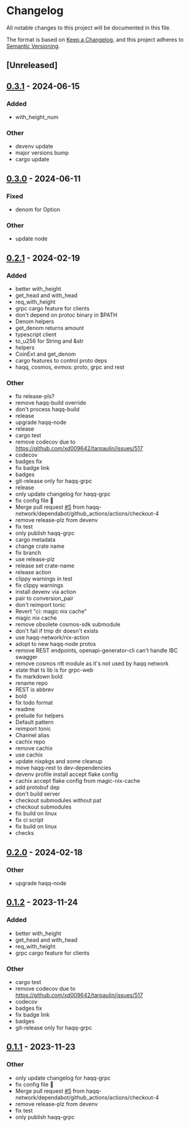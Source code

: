 # Changelog
All notable changes to this project will be documented in this file.

The format is based on [Keep a Changelog](https://keepachangelog.com/en/1.0.0/),
and this project adheres to [Semantic Versioning](https://semver.org/spec/v2.0.0.html).

## [Unreleased]

## [0.3.1](https://github.com/haqq-network/haqq-clients/compare/v0.3.0...v0.3.1) - 2024-06-15

### Added
- with_height_num

### Other
- devenv update
- major versions bump
- cargo update

## [0.3.0](https://github.com/haqq-network/haqq-clients/compare/v0.2.1...v0.3.0) - 2024-06-11

### Fixed
- denom for Option

### Other
- update node

## [0.2.1](https://github.com/haqq-network/haqq-clients/compare/v0.2.0...v0.2.1) - 2024-02-19

### Added
- better with_height
- get_head and with_head
- req_with_height
- grpc cargo feature for clients
- don't depend on protoc binary in $PATH
- Denom helpers
- get_denom returns amount
- typescript client
- to_u256 for String and &str
- helpers
- CoinExt and get_denom
- cargo features to control proto deps
- haqq, cosmos, evmos: proto, grpc and rest

### Other
- fix release-pls?
- remove haqq-build override
- don't process haqq-build
- release
- upgrade haqq-node
- release
- cargo test
- remove codecov due to https://github.com/xd009642/tarpaulin/issues/517
- codecov
- badges fix
- fix badge link
- badges
- git-release only for haqq-grpc
- release
- only update changelog for haqq-grpc
- fix config file 🤦
- Merge pull request [#5](https://github.com/haqq-network/haqq-clients/pull/5) from haqq-network/dependabot/github_actions/actions/checkout-4
- remove release-plz from devenv
- fix test
- only publish haqq-grpc
- cargo metadata
- change crate name
- fix branch
- use release-plz
- release set crate-name
- release action
- clippy warnings in test
- fix clippy warnings
- install devenv via action
- pair to conversion_pair
- don't reimport tonic
- Revert "ci: magic nix cache"
- magic nix cache
- remove obsolete cosmos-sdk submodule
- don't fail if tmp dir doesn't exists
- use haqq-network/nix-action
- adopt to new haqq-node protos
- remove REST endpoints, openapi-generator-cli can't handle IBC swagger
- remove cosmos nft module as it's not used by haqq network
- state that ts lib is for grpc-web
- fix markdown bold
- rename repo
- REST is abbrev
- bold
- fix todo format
- readme
- prelude for helpers
- Default pattern
- reimport tonic
- Channel alias
- cachix repo
- remove cachix
- use cachix
- update nixpkgs and some cleanup
- move haqq-rest to dev-dependencies
- devenv profile install accept flake config
- cachix accept flake config from magic-nix-cache
- add protobuf dep
- don't build server
- checkout submodules without pat
- checkout submodules
- fix build on linux
- fix ci script
- fix build on linux
- checks

## [0.2.0](https://github.com/haqq-network/haqq-clients/compare/haqq-grpc-v0.1.2...haqq-grpc-v0.2.0) - 2024-02-18

### Other
- upgrade haqq-node

## [0.1.2](https://github.com/haqq-network/haqq-clients/compare/haqq-grpc-v0.1.1...haqq-grpc-v0.1.2) - 2023-11-24

### Added
- better with_height
- get_head and with_head
- req_with_height
- grpc cargo feature for clients

### Other
- cargo test
- remove codecov due to https://github.com/xd009642/tarpaulin/issues/517
- codecov
- badges fix
- fix badge link
- badges
- git-release only for haqq-grpc

## [0.1.1](https://github.com/haqq-network/haqq-clients/compare/haqq-grpc-v0.1.0...haqq-grpc-v0.1.1) - 2023-11-23

### Other
- only update changelog for haqq-grpc
- fix config file 🤦
- Merge pull request [#5](https://github.com/haqq-network/haqq-clients/pull/5) from haqq-network/dependabot/github_actions/actions/checkout-4
- remove release-plz from devenv
- fix test
- only publish haqq-grpc
